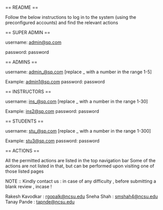 == README == 

Follow the below instructions to log in to the system (using the preconfigured accounts) and find the relevant actions

== SUPER ADMIN ==

username: admin@sp.com


password: password


== ADMINS == <Might not hold good if deleted>

username: admin_@sp.com 		[replace _ with a number in the range 1-5]

Example: admin1@sp.com
password: password



== INSTRUCTORS == <Might not hold good if deleted>

username: ins_@sp.com 		[replace _ with a number in the range 1-30]

Example: ins2@sp.com
password: password



== STUDENTS == <Might not hold good if deleted>

username: stu_@sp.com 		[replace _ with a number in the range 1-300]

Example: stu3@sp.com
password: password



== ACTIONS ==

All the permitted actions are listed in the top navigation bar
Some of the actions are not listed in that, but can be performed upon visiting one of those listed pages



NOTE :: Kindly contact us :  in case of any difficulty , before submitting a blank review , incase !


Rakesh Kavodkar : rgopalk@ncsu.edu
Sneha Shah 		: smshah4@ncsu.edu
Tanay Pande 	: tapnde@ncsu.edu